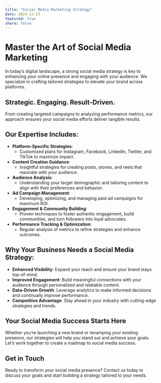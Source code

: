 ```yaml
---
title: "Social Media Marketing Strategy"
date: 2024-12-23
featured: true
share: false
---
```


# Master the Art of Social Media Marketing  

In today’s digital landscape, a strong social media strategy is key to enhancing your online presence and engaging with your audience. We specialize in crafting tailored strategies to elevate your brand across platforms.

## Strategic. Engaging. Result-Driven.  

From creating targeted campaigns to analyzing performance metrics, our approach ensures your social media efforts deliver tangible results.

## Our Expertise Includes:

- **Platform-Specific Strategies**:  
   - Customized plans for Instagram, Facebook, LinkedIn, Twitter, and TikTok to maximize impact.  
- **Content Creation Guidance**:  
   - Insightful strategies for creating posts, stories, and reels that resonate with your audience.  
- **Audience Analysis**:  
   - Understanding your target demographic and tailoring content to align with their preferences and behavior.  
- **Ad Campaign Management**:  
   - Developing, optimizing, and managing paid ad campaigns for maximum ROI.  
- **Engagement & Community Building**:  
   - Proven techniques to foster authentic engagement, build communities, and turn followers into loyal advocates.  
- **Performance Tracking & Optimization**:  
   - Regular analysis of metrics to refine strategies and enhance outcomes.  

## Why Your Business Needs a Social Media Strategy:

- **Enhanced Visibility**: Expand your reach and ensure your brand stays top-of-mind.  
- **Improved Engagement**: Build meaningful connections with your audience through personalized and relatable content.  
- **Data-Driven Growth**: Leverage analytics to make informed decisions and continually improve performance.  
- **Competitive Advantage**: Stay ahead in your industry with cutting-edge strategies and trends.  

## Your Social Media Success Starts Here  

Whether you’re launching a new brand or revamping your existing presence, our strategies will help you stand out and achieve your goals. Let’s work together to create a roadmap to social media success.

## Get in Touch  

Ready to transform your social media presence? Contact us today to discuss your goals and start building a strategy tailored to your needs.

